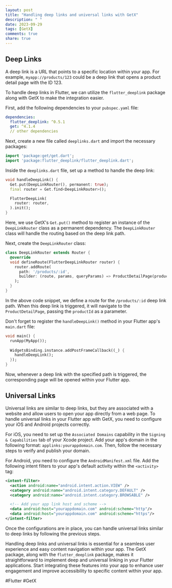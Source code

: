 ```yaml
---
layout: post
title: "Handling deep links and universal links with GetX"
description: " "
date: 2023-09-29
tags: [GetX]
comments: true
share: true
---
```


## Deep Links
A deep link is a URL that points to a specific location within your app. For example, `myapp://products/123` could be a deep link that opens a product detail page with the ID 123.

To handle deep links in Flutter, we can utilize the `flutter_deeplink` package along with GetX to make the integration easier. 

First, add the following dependencies to your `pubspec.yaml` file:

```yaml
dependencies:
  flutter_deeplink: ^0.5.1
  get: ^4.1.4
  // other dependencies
```

Next, create a new file called `deeplinks.dart` and import the necessary packages:

```dart
import 'package:get/get.dart';
import 'package:flutter_deeplink/flutter_deeplink.dart';
```

Inside the `deeplinks.dart` file, set up a method to handle the deep link:

```dart
void handleDeepLink() {
  Get.put(DeepLinkRouter(), permanent: true);
  final router = Get.find<DeepLinkRouter>();

  FlutterDeepLink(
    router: router,
  ).init();
}
```

Here, we use GetX's `Get.put()` method to register an instance of the `DeepLinkRouter` class as a permanent dependency. The `DeepLinkRouter` class will handle the routing based on the deep link path.

Next, create the `DeepLinkRouter` class:

```dart
class DeepLinkRouter extends Router {
  @override
  void defineRoute(FlutterDeepLinkRouter router) {
    router.addRoute(
      path: '/products/:id',
      builder: (route, params, queryParams) => ProductDetailPage(productId: params['id'] as String),
    );
  }
}
```

In the above code snippet, we define a route for the `/products/:id` deep link path. When this deep link is triggered, it will navigate to the `ProductDetailPage`, passing the `productId` as a parameter.

Don't forget to register the `handleDeepLink()` method in your Flutter app's `main.dart` file:

```dart
void main() {
  runApp(MyApp());
  
  WidgetsBinding.instance.addPostFrameCallback((_) {
    handleDeepLink();
  });
}
```

Now, whenever a deep link with the specified path is triggered, the corresponding page will be opened within your Flutter app.

## Universal Links
Universal links are similar to deep links, but they are associated with a website and allow users to open your app directly from a web page. To handle universal links in your Flutter app with GetX, you need to configure your iOS and Android projects correctly.

For iOS, you need to set up the `Associated Domains` capability in the `Signing & Capabilities` tab of your Xcode project. Add your app's domain in the following format: `applinks:yourappdomain.com`. Then, follow the necessary steps to verify and publish your domain.

For Android, you need to configure the `AndroidManifest.xml` file. Add the following intent filters to your app's default activity within the `<activity>` tag:

```xml
<intent-filter>
  <action android:name="android.intent.action.VIEW" />
  <category android:name="android.intent.category.DEFAULT" />
  <category android:name="android.intent.category.BROWSABLE" />

  <!-- Add your app link host and scheme -->
  <data android:host="yourappdomain.com" android:scheme="http"/>
  <data android:host="yourappdomain.com" android:scheme="https"/>
</intent-filter>
```

Once the configurations are in place, you can handle universal links similar to deep links by following the previous steps.

Handling deep links and universal links is essential for a seamless user experience and easy content navigation within your app. The GetX package, along with the `flutter_deeplink` package, makes it straightforward to implement deep and universal linking in your Flutter applications. Start integrating these features into your app to enhance user engagement and improve accessibility to specific content within your app.

#Flutter #GetX